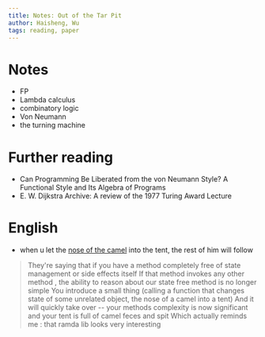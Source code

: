 ```yaml
---
title: Notes: Out of the Tar Pit
author: Haisheng, Wu
tags: reading, paper
---
```


# Notes

  - FP
  - Lambda calculus
  - combinatory logic
  - Von Neumann
  - the turning machine

# Further reading

  - Can Programming Be Liberated from the von Neumann Style? A Functional Style and Its Algebra of Programs
  -  E. W. Dijkstra Archive: A review of the 1977 Turing Award Lecture

# English

  - when u let the [nose of the camel](http://en.wikipedia.org/wiki/Camel%27s_nose) into the tent, the rest of him will follow

> They're saying that if you have a method completely free of state management or side effects itself
> If that method invokes any other method , the ability to reason about our state free method is no longer simple
> You introduce a small thing (calling a function that changes state of some unrelated object, the nose of a camel into a tent)
> And it will quickly take over -- your methods complexity is now significant and your tent is full of camel feces and spit
> Which actually reminds me : that ramda lib looks very interesting
